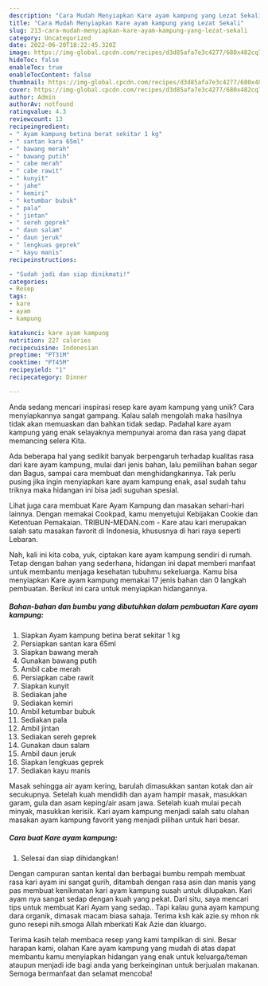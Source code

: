 ```yaml
---
description: "Cara Mudah Menyiapkan Kare ayam kampung yang Lezat Sekali"
title: "Cara Mudah Menyiapkan Kare ayam kampung yang Lezat Sekali"
slug: 213-cara-mudah-menyiapkan-kare-ayam-kampung-yang-lezat-sekali
category: Uncategorized
date: 2022-06-20T18:22:45.320Z
image: https://img-global.cpcdn.com/recipes/d3d85afa7e3c4277/680x482cq70/kare-ayam-kampung-foto-resep-utama.jpg
hideToc: false
enableToc: true
enableTocContent: false
thumbnail: https://img-global.cpcdn.com/recipes/d3d85afa7e3c4277/680x482cq70/kare-ayam-kampung-foto-resep-utama.jpg
cover: https://img-global.cpcdn.com/recipes/d3d85afa7e3c4277/680x482cq70/kare-ayam-kampung-foto-resep-utama.jpg
author: Admin
authorAv: notfound
ratingvalue: 4.3
reviewcount: 13
recipeingredient:
- " Ayam kampung betina berat sekitar 1 kg"
- " santan kara 65ml"
- " bawang merah"
- " bawang putih"
- " cabe merah"
- " cabe rawit"
- " kunyit"
- " jahe"
- " kemiri"
- " ketumbar bubuk"
- " pala"
- " jintan"
- " sereh geprek"
- " daun salam"
- " daun jeruk"
- " lengkuas geprek"
- " kayu manis"
recipeinstructions:

- "Sudah jadi dan siap dinikmati!"
categories:
- Resep
tags:
- kare
- ayam
- kampung

katakunci: kare ayam kampung 
nutrition: 227 calories
recipecuisine: Indonesian
preptime: "PT31M"
cooktime: "PT45M"
recipeyield: "1"
recipecategory: Dinner

---
```





Anda sedang mencari inspirasi resep kare ayam kampung yang unik? Cara menyiapkannya sangat gampang. Kalau salah mengolah maka hasilnya tidak akan memuaskan dan bahkan tidak sedap. Padahal kare ayam kampung yang enak selayaknya mempunyai aroma dan rasa yang dapat memancing selera Kita.





Ada beberapa hal yang sedikit banyak berpengaruh terhadap kualitas rasa dari kare ayam kampung, mulai dari jenis bahan, lalu pemilihan bahan segar dan Bagus, sampai cara membuat dan menghidangkannya. Tak perlu pusing jika ingin menyiapkan kare ayam kampung enak,      asal sudah tahu triknya maka hidangan ini bisa jadi suguhan spesial.














Lihat juga cara membuat Kare Ayam Kampung dan masakan sehari-hari lainnya. Dengan memakai Cookpad, kamu menyetujui Kebijakan Cookie dan Ketentuan Pemakaian. TRIBUN-MEDAN.com - Kare atau kari merupakan salah satu masakan favorit di Indonesia, khususnya di hari raya seperti Lebaran.






Nah, kali ini kita coba, yuk, ciptakan kare ayam kampung sendiri di rumah. Tetap dengan bahan yang sederhana, hidangan ini dapat memberi manfaat untuk membantu menjaga kesehatan tubuhmu sekeluarga. Kamu bisa menyiapkan Kare ayam kampung memakai 17 jenis bahan dan 0 langkah pembuatan. Berikut ini cara untuk menyiapkan hidangannya.

<!--inarticleads1-->

##### Bahan-bahan dan bumbu yang dibutuhkan dalam pembuatan Kare ayam kampung:

1. Siapkan  Ayam kampung betina berat sekitar 1 kg
1. Persiapkan  santan kara 65ml
1. Siapkan  bawang merah
1. Gunakan  bawang putih
1. Ambil  cabe merah
1. Persiapkan  cabe rawit
1. Siapkan  kunyit
1. Sediakan  jahe
1. Sediakan  kemiri
1. Ambil  ketumbar bubuk
1. Sediakan  pala
1. Ambil  jintan
1. Sediakan  sereh geprek
1. Gunakan  daun salam
1. Ambil  daun jeruk
1. Siapkan  lengkuas geprek
1. Sediakan  kayu manis


Masak sehingga air ayam kering, barulah dimasukkan santan kotak dan air secukupnya. Setelah kuah mendidih dan ayam hampir masak, masukkan garam, gula dan asam keping/air asam jawa. Setelah kuah mulai pecah minyak, masukkan kerisik. Kari ayam kampung menjadi salah satu olahan masakan ayam kampung favorit yang menjadi pilihan untuk hari besar. 

<!--inarticleads2-->

##### Cara buat Kare ayam kampung:


1. Selesai dan siap dihidangkan!

Dengan campuran santan kental dan berbagai bumbu rempah membuat rasa kari ayam ini sangat gurih, ditambah dengan rasa asin dan manis yang pas membuat kenikmatan kari ayam kampung susah untuk dilupakan. Kari ayam nya sangat sedap dengan kuah yang pekat. Dari situ, saya mencari tips untuk membuat Kari Ayam yang sedap.. Tapi kalau guna ayam kampung dara organik, dimasak macam biasa sahaja. Terima ksh kak azie.sy mhon nk guno resepi nih.smoga Allah mberkati Kak Azie dan kluargo. 

Terima kasih telah membaca resep yang kami tampilkan di sini. Besar harapan kami, olahan Kare ayam kampung yang mudah di atas dapat membantu kamu menyiapkan hidangan yang enak untuk keluarga/teman ataupun menjadi ide bagi anda yang berkeinginan untuk berjualan makanan. Semoga bermanfaat dan selamat mencoba!
